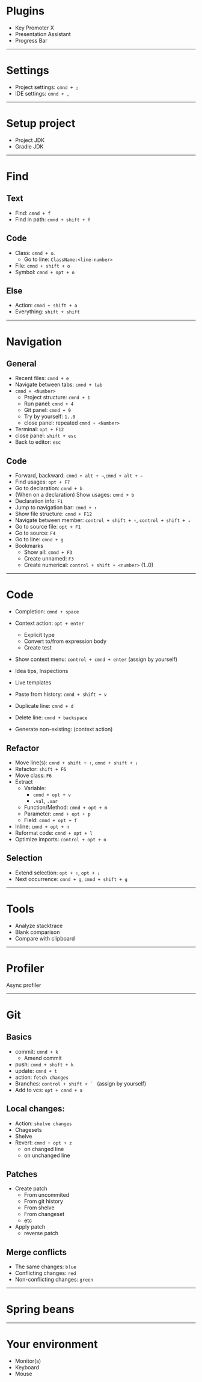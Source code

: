 # Plugins

- Key Promoter X
- Presentation Assistant
- Progress Bar

----

# Settings

- Project settings: `cmnd + ;`
- IDE settings: `cmnd + ,`

----

# Setup project

- Project JDK
- Gradle JDK

----

# Find

## Text

- Find: `cmnd + f`
- Find in path: `cmnd + shift + f`

## Code

- Class: `cmnd + o`.
    - Go to line: `ClassName:<line-number>`
- File: `cmnd + shift + o`
- Symbol: `cmnd + opt + o`

## Else

- Action: `cmnd + shift + a`
- Everything: `shift + shift`

----

# Navigation

## General

- Recent files: `cmnd + e`
- Navigate between tabs: `cmnd + tab`
- `cmnd + <Number>`
    - Project structure: `cmnd + 1`
    - Run panel: `cmnd + 4`
    - Git panel: `cmnd + 9`
    - Try by yourself: `1..0`
    - close panel: repeated `cmnd + <Number>`
- Terminal: `opt + F12`
- close panel: `shift + esc`
- Back to editor: `esc`

## Code

- Forward, backward: `cmnd + alt + →`,`cmnd + alt + ←`
- Find usages: `opt + F7`
- Go to declaration: `cmnd + b`
- (When on a declaration) Show usages: `cmnd + b`
- Declaration info: `F1`
- Jump to navigation bar: `cmnd + ↑`
- Show file structure: `cmnd + F12`
- Navigate between member: `control + shift + ↑`, `control + shift + ↓`
- Go to source file: `opt + F1`
- Go to source: `F4`
- Go to line: `cmnd + g`
- Bookmarks
    - Show all: `cmnd + F3`
    - Create unnamed: `F3`
    - Create numerical: `control + shift + <number>` (1..0)

----

# Code

- Completion: `cmnd + space`
- Context action: `opt + enter`
    - Explicit type
    - Convert to/from expression body
    - Create test
- Show context menu: `control + cmnd + enter` (assign by yourself)
- Idea tips, Inspections
- Live templates

- Paste from history: `cmnd + shift + v`
- Duplicate line: `cmnd + d`
- Delete line: `cmnd + backspace`

- Generate non-existing: (context action)

## Refactor

- Move line(s): `cmnd + shift + ↑`, `cmnd + shift + ↓`
- Refactor: `shift + F6`
- Move class: `F6`
- Extract
    - Variable:
        - `cmnd + opt + v`
        - `.val`, `.var`
    - Function/Method: `cmnd + opt + m`
    - Parameter: `cmnd + opt + p`
    - Field: `cmnd + opt + f`
- Inline: `cmnd + opt + n`
- Reformat code: `cmnd + opt + l`
- Optimize imports: `control + opt + o`

## Selection

- Extend selection: `opt + ↑`, `opt + ↓`
- Next occurrence: `cmnd + g`, `cmnd + shift + g`

----

# Tools

- Analyze stacktrace
- Blank comparison
- Compare with clipboard

----

# Profiler

Async profiler

----

# Git

## Basics
- commit: `cmnd + k`
  - Amend commit 
- push: `cmnd + shift + k`
- update: `cmnd + t`
- action: `fetch changes`
- Branches: ```control + shift + ` ``` (assign by yourself)
- Add to vcs: `opt + cmnd + a`

## Local changes:
- Action: `shelve changes`
- Chagesets
- Shelve
- Revert: `cmnd + opt + z`
  - on changed line
  - on unchanged line

## Patches
- Create patch
  - From uncommited
  - From git history
  - From shelve
  - From changeset 
  - etc
- Apply patch
  - reverse patch

## Merge conflicts
- The same changes: `blue`
- Conflicting changes: `red`
- Non-conflicting changes: `green`

----

# Spring beans

----

# Your environment

- Monitor(s)
- Keyboard
- Mouse
